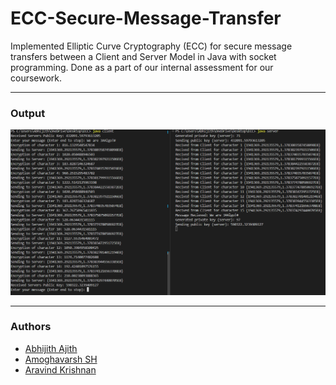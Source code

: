 # ECC-Secure-Message-Transfer
Implemented Elliptic Curve Cryptography (ECC) for secure message transfers between a Client and Server Model in Java with socket programming. Done as a part of our internal assessment for our coursework.
- - - -
### Output
![](Output/ECC-Output.png)

- - - -
### Authors
* [Abhijith Ajith](https://github.com/AAbhijithA)
* [Amoghavarsh SH](https://github.com/AsHtrich)
* [Aravind Krishnan](https://github.com/aravindk017)
